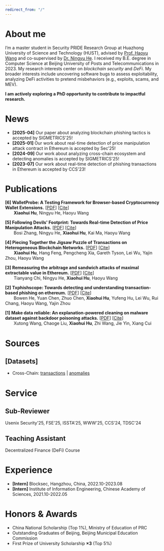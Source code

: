 ```yaml
---
redirect_from: "/"
---
```

<script>
  function toggleCitationBox(id) {
    const box = document.getElementById(id);
    if (box) {
      box.style.display = (box.style.display === 'none' || box.style.display === '') ? 'block' : 'none';
    }
  }

  function copyCitation(id) {
    const text = document.querySelector(`#${id} pre`).innerText;
    navigator.clipboard.writeText(text).then(() => {
      alert("Citation copied to clipboard!");
    }).catch(err => {
      console.error("Failed to copy citation:", err);
    });
  }
</script>

<style>
  .copy-btn {
    position: absolute;
    top: 3px;
    right: 3px;
    font-size: 12px;
    padding: 2px 2px;
    cursor: pointer;
    background-color: #eee;
    border: 1px solid #bbb;
    border-radius: 1px;
  }

  .copy-btn:hover {
    background-color: #ddd;
  }
</style>


# About me
I’m a master student in Security PRIDE Research Group at Huazhong University of Science and Technology (HUST), advised by [Prof. Haoyu Wang](https://howiepku.github.io/index.html) and co-supervised by [Dr. Ningyu He](https://ningyu-he.notion.site/Ningyu-s-Homepage-74990eabecda4c5b9cd0e90762ebc7a9). I received my B.E. degree in Computer Science at Beijing University of Posts and Telecommunications in 2023. 
My research interests center on *blockchain security* and *DeFi*. My broader interests include uncovering software bugs to assess exploitability, analyzing DeFi activities to pretend misbehaviors (e.g., exploits, scams, and MEV).

**I am actively exploring a PhD opportunity to contribute to impactful research.**

# News
* **[2025-04]** Our paper about analyzing blockchain phishing tactics is accepted by SIGMETRICS'25!
* **[2025-01]** Our work about real-time detection of price manipulation attack contract in Ethereum is accepted by Sec’25!
* **[2024-09]** Our work about analyzing cross-chain ecosystem and detecting anomalies is accepted by SIGMETRICS'25!
* **[2023-07]** Our work about real-time detection of phishing transactions in Ethereum is accepted by CCS'23!


# Publications

<p class="view">
  <strong>[6] WalletProbe: A Testing Framework for Browser-based Cryptocurrency Wallet Extensions.</strong>
  <span style="white-space: nowrap;">
    [<a href="https://arxiv.org/pdf/2504.11735" target="_blank">PDF</a>]
    [<a href="javascript:void(0);" onclick="toggleCitationBox('cite6')">Cite</a>]
  </span>
  <br>
  <span style="margin-left: 2em;">
  <strong>Xiaohui Hu</strong>, Ningyu He, Haoyu Wang
  </span>
</p>

<div id="cite6" class="citation-box" style="display:none; border: 1px solid #ccc; padding: 15px; background-color: #f9f9f9; max-width: 700px; margin-top: 10px; font-family: monospace;">
  <button class="copy-btn" onclick="copyCitation('cite6')">Copy</button>
  <!-- <pre> -->
  {% include citations/wallet.txt %}
  <!-- </pre> -->
</div>

<!-- ----------------------------- -->

<p class="view">
  <strong>[5] Following Devils' Footprint: Towards Real-time Detection of Price Manipulation Attacks.</strong>
  <span style="white-space: nowrap;">
    [<a href="https://arxiv.org/pdf/2502.03718" target="_blank">PDF</a>]
    [<a href="javascript:void(0);" onclick="toggleCitationBox('cite5')">Cite</a>]
  </span>
  <br>
  <span style="margin-left: 2em;">
  Bosi Zhang, Ningyu He, <strong>Xiaohui Hu</strong>, Kai Ma, Haoyu Wang
  </span>
</p>

<div id="cite5" class="citation-box" style="display:none; border: 1px solid #ccc; padding: 15px; background-color: #f9f9f9; max-width: 700px; margin-top: 10px; font-family: monospace;">
  <button class="copy-btn" onclick="copyCitation('cite5')">Copy</button>
  <!-- <pre> -->
  {% include citations/sec25_price_manipulation.txt %}
  <!-- </pre> -->
</div>

<!-- ----------------------------- -->

<p class="view">
  <strong>[4] Piecing Together the Jigsaw Puzzle of Transactions on Heterogeneous Blockchain Networks.</strong>
  <span style="white-space: nowrap;">
    [<a href="https://www.eecs.qmul.ac.uk/~tysong/files/SIGMETRICS25.pdf" target="_blank">PDF</a>]
    [<a href="javascript:void(0);" onclick="toggleCitationBox('cite4')">Cite</a>]
  </span>
  <br>
  <span style="margin-left: 2em;">
  <strong>Xiaohui Hu</strong>, Hang Feng, Pengcheng Xia, Gareth Tyson, Lei Wu, Yajin Zhou, Haoyu Wang
  </span>
</p>

<div id="cite4" class="citation-box" style="display:none; border: 1px solid #ccc; padding: 15px; background-color: #f9f9f9; max-width: 700px; margin-top: 10px; font-family: monospace;">
  <button class="copy-btn" onclick="copyCitation('cite4')">Copy</button>
  <!-- <pre> -->
  {% include citations/sig25_cross-chain.txt %}
  <!-- </pre> -->
</div>

<!-- ----------------------------- -->

<p class="view">
  <strong>[3] Remeasuring the arbitrage and sandwich attacks of maximal extractable value in Ethereum.</strong>
  <span style="white-space: nowrap;">
    [<a href="https://arxiv.org/pdf/2405.17944" target="_blank">PDF</a>]
    [<a href="javascript:void(0);" onclick="toggleCitationBox('cite3')">Cite</a>]
  </span>
  <br>
  <span style="margin-left: 2em;">
  Tianyang Chi, Ningyu He, <strong>Xiaohui Hu</strong>, Haoyu Wang
  </span>
</p>

<div id="cite3" class="citation-box" style="display:none; border: 1px solid #ccc; padding: 15px; background-color: #f9f9f9; max-width: 700px; margin-top: 10px; font-family: monospace;">
  <button class="copy-btn" onclick="copyCitation('cite3')">Copy</button>
  <!-- <pre> -->
  {% include citations/mev.txt %}
  <!-- </pre> -->
</div>

<!-- ----------------------------- -->

<p class="view">
  <strong>[2] Txphishscope: Towards detecting and understanding transaction-based phishing on ethereum.</strong> 
  <span style="white-space: nowrap;">
    [<a href="https://assets.blocksec.com/pdf/ccs23_phishing.pdf" target="_blank">PDF</a>]
    [<a href="javascript:void(0);" onclick="toggleCitationBox('cite2')">Cite</a>]
  </span>
  <br>
  <span style="margin-left: 2em;">
  Bowen He, Yuan Chen, Zhuo Chen, <strong>Xiaohui Hu</strong>, Yufeng Hu, Lei Wu, Rui Chang, Haoyu Wang, Yajin Zhou
  </span>
  <!-- <br> -->
   <!-- &nbsp Bowen He, Yuan Chen, Zhuo Chen, <strong>Xiaohui Hu</strong>, Yufeng Hu, Lei Wu, Rui Chang, Haoyu Wang, Yajin Zhou -->
</p>

<div id="cite2" class="citation-box" style="display:none; border: 1px solid #ccc; padding: 15px; background-color: #f9f9f9; max-width: 700px; margin-top: 10px; font-family: monospace;">
  <button class="copy-btn" onclick="copyCitation('cite2')">Copy</button>
  <!-- <pre> -->
  {% include citations/ccs23_phishing.txt %}
  <!-- </pre> -->
</div>

<!-- ----------------------------- -->

<p class="view">
  <strong>[1] Make data reliable: An explanation-powered cleaning on malware dataset against backdoor poisoning attacks.</strong> 
  <span style="white-space: nowrap;">
    [<a href="https://dl.acm.org/doi/pdf/10.1145/3564625.3564661" target="_blank">PDF</a>]
    [<a href="javascript:void(0);" onclick="toggleCitationBox('cite1')">Cite</a>]
  </span>
  <br>
  <span style="margin-left: 2em;">
  Xutong Wang, Chaoge Liu, <strong>Xiaohui Hu</strong>, Zhi Wang, Jie Yin, Xiang Cui
  </span>  
</p>

<div id="cite1" class="citation-box" style="display:none; border: 1px solid #ccc; padding: 15px; background-color: #f9f9f9; max-width: 700px; margin-top: 10px; font-family: monospace;">
  <button class="copy-btn" onclick="copyCitation('cite1')">Copy</button>
  <!-- <pre> -->
  {% include citations/make_data_reliable.txt %}
  <!-- </pre> -->
</div>


# Sources
## [Datasets]
* Cross-Chain: [transactions](https://www.dropbox.com/scl/fi/42pi7h65x9ttzpoq7mhn5/cross_chain_data.csv?rlkey=t5bpsshz6niaqkh897rtkqsp2&st=vhxc2hp0&dl=0) | [anomalies](https://www.dropbox.com/scl/fi/bsotstmgjl4xowydl7he9/unmatched_cross_chain_data.csv?rlkey=r7jbdk6nezp5gocxwft5yung7&st=kck3zwbi&dl=0)

# Service
## Sub-Reviewer
Usenix Security'25, FSE'25, ISSTA'25, WWW'25, CCS'24, TDSC'24

## Teaching Assistant
Decentralized Finance (DeFi) Course

# Experience
* **[Intern]** Blocksec, Hangzhou, China, 2022.10-2023.08
* **[Intern]** Institute of Information Engineering, Chinese Academy of Sciences, 2021.10-2022.05

# Honors & Awards
* China National Scholarship (Top 1\%), Ministry of Education of PRC
* Outstanding Graduates of Beijing, Beijing Municipal Education Commission
* First Prize of University Scholarship **×3** (Top 5\%)


